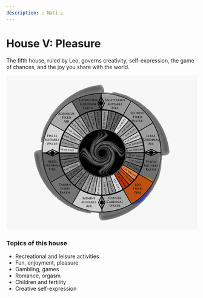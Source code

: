 ```yaml
---
description: △ Nati △
---
```


# House V: Pleasure

The fifth house, ruled by Leo, governs creativity, self-expression, the game of chances, and the joy you share with the world.

![](<../../../../.gitbook/assets/leo (1) (1).png>)

### Topics of this house

* Recreational and leisure activities
* Fun, enjoyment, pleasure
* Gambling, games
* Romance, orgasm
* Children and fertility
* Creative self-expression



